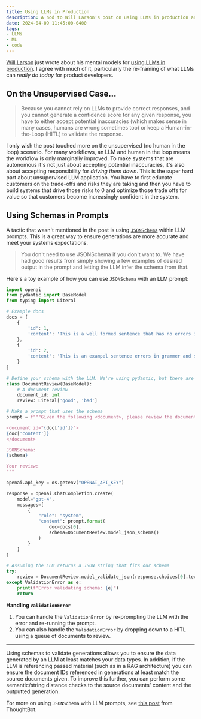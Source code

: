 ```yaml
---
title: Using LLMs in Production
description: A nod to Will Larson's post on using LLMs in production and some additional notes based on my own experience.
date: 2024-04-09 11:45:00-0400
tags:
- LLMs
- ML
- code
---
```


[Will Larson](https://lethain.com) just wrote about his mental models for [using LLMs in production](https://lethain.com/mental-model-for-how-to-use-llms-in-products/). I agree with much of it, particularly the re-framing of what LLMs can _really do today_ for product developers.

## On the Unsupervised Case...

> Because you cannot rely on LLMs to provide correct responses, and you cannot generate a confidence score for any given response, you have to either accept potential inaccuracies (which makes sense in many cases, humans are wrong sometimes too) or keep a Human-in-the-Loop (HITL) to validate the response.

I only wish the post touched more on the unsupervised (no human in the loop) scenario. For many workflows, an LLM and human in the loop means the workflow is only marginally improved. To make systems that are autonomous it's not just about accepting potential inaccuracies, it's also about accepting responsibility for _driving them down_. This is the super hard part about unsupervised LLM application. You have to first educate customers on the trade-offs and risks they are taking and then you have to build systems that drive those risks to 0 and optimize those trade offs for value so that customers become increasingly confident in the system.

## Using Schemas in Prompts

A tactic that wasn't mentioned in the post is using [`JSONSchema`](https://json-schema.org/) within LLM prompts. This is a great way to ensure generations are more accurate and meet your systems expectations.

<blockquote class="callout note">
    You don't need to use JSONSchema if you don't want to. We have had good results from simply showing a few examples of desired output in the prompt and letting the LLM infer the schema from that.
</blockquote>

Here's a toy example of how you can use `JSONSchema` with an LLM prompt:

```py
import openai
from pydantic import BaseModel
from typing import Literal

# Example docs
docs = [
    {
        'id': 1,
        'content': 'This is a well formed sentence that has no errors in grammar or spelling.'
    },
    {
        'id': 2,
        'content': 'This is an exampel sentence errors in grammer and speling.'
    }
]

# Define your schema with the LLM. We're using pydantic, but there are many options for this.
class DocumentReview(BaseModel):
    # A document review
    document_id: int
    review: Literal['good', 'bad']

# Make a prompt that uses the schema
prompt = f"""Given the following <document>, please review the document and provide your review using the provided JSONSchema:

<document id="{doc['id']}">
{doc['content']}
</document>

JSONSchema:
{schema}

Your review:
"""

openai.api_key = os.getenv("OPENAI_API_KEY")

response = openai.ChatCompletion.create(
    model="gpt-4",
    messages=[
        {
            "role": "system",
            "content": prompt.format(
                doc=docs[0],
                schema=DocumentReview.model_json_schema()
            )
        }
    ]
)

# Assuming the LLM returns a JSON string that fits our schema
try:
    review = DocumentReview.model_validate_json(response.choices[0].text.strip())
except ValidationError as e:
    print(f"Error validating schema: {e}")
    return
```

**Handling `ValidationError`**

1. You can handle the `ValidationError` by re-prompting the LLM with the error and re-running the prompt.
2. You can also handle the `ValidationError` by dropping down to a HITL using a queue of documents to review.

---

Using schemas to validate generations allows you to ensure the data generated by an LLM at least matches your data types. In addition, if the LLM is referencing passed material (such as in a RAG architecture) you can ensure the document IDs referenced in generations at least match the source documents given. To improve this further, you can perform some semantic/string distance checks to the source documents' content and the outputted generation.

For more on using `JSONSchema` with LLM prompts, see [this post](https://thoughtbot.com/blog/get-consistent-data-from-your-llm-with-json-schema) from ThoughtBot.